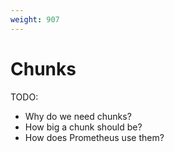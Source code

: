 ```yaml
---
weight: 907
---
```

# Chunks

TODO:
- Why do we need chunks?
- How big a chunk should be?
- How does Prometheus use them?
